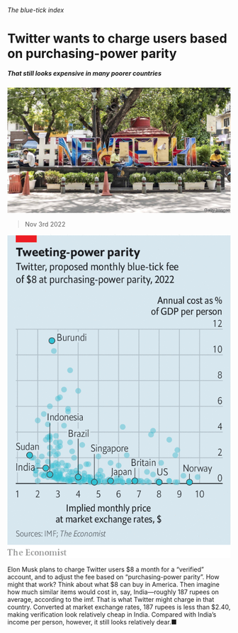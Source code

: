 ###### The blue-tick index

# Twitter wants to charge users based on purchasing-power parity 

##### That still looks expensive in many poorer countries 

![image](images/20221105_WBP503.jpg) 

> Nov 3rd 2022 

![image](images/20221105_WBC617.png) 


Elon Musk plans to charge Twitter users $8 a month for a “verified” account, and to adjust the fee based on “purchasing-power parity”. How might that work? Think about what $8 can buy in America. Then imagine how much similar items would cost in, say, India—roughly 187 rupees on average, according to the imf. That is what Twitter might charge in that country. Converted at market exchange rates, 187 rupees is less than $2.40, making verification look relatively cheap in India. Compared with India’s income per person, however, it still looks relatively dear.■


